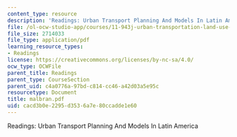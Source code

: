 ```yaml
---
content_type: resource
description: 'Readings: Urban Transport Planning And Models In Latin America'
file: /ol-ocw-studio-app/courses/11-943j-urban-transportation-land-use-and-the-environment-spring-2002/cacd3b0e2295d3536a7e80ccadde1e60_malbran.pdf
file_size: 2714033
file_type: application/pdf
learning_resource_types:
- Readings
license: https://creativecommons.org/licenses/by-nc-sa/4.0/
ocw_type: OCWFile
parent_title: Readings
parent_type: CourseSection
parent_uid: c4a0776a-97bd-c814-cc46-a42d03a5e95c
resourcetype: Document
title: malbran.pdf
uid: cacd3b0e-2295-d353-6a7e-80ccadde1e60
---
```

Readings: Urban Transport Planning And Models In Latin America